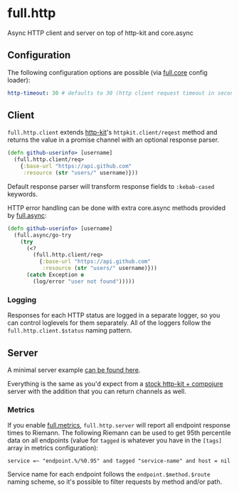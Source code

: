# full.http

[//]: # ([![Clojars Project]&#40;https://img.shields.io/clojars/v/fullcontact/full.http.svg&#41;]&#40;https://clojars.org/fullcontact/full.http&#41;)

Async HTTP client and server on top of http-kit and core.async


## Configuration

The following configuration options are possible (via [full.core](https://github.com/fullcontact/full.core) config
loader):

```yaml
http-timeout: 30 # defaults to 30 (http client request timeout in seconds)
```

## Client

`full.http.client` extends [http-kit](http://www.http-kit.org/client.html)'s
`httpkit.client/reqest` method and returns the value in a promise channel with
an optional response parser.

```clojure
(defn github-userinfo> [username]
  (full.http.client/req>
    {:base-url "https://api.github.com"
     :resource (str "users/" username)}))
```

Default response parser will transform response fields to `:kebab-cased`
keywords.

HTTP error handling can be done with extra core.async methods provided by
[full.async](https://github.com/fullcontact/full.async):

```clojure
(defn github-userinfo> [username]
  (full.async/go-try
    (try
      (<?
        (full.http.client/req>
          {:base-url "https://api.github.com"
           :resource (str "users/" username)}))
      (catch Exception e
        (log/error "user not found")))))
```

### Logging

Responses for each HTTP status are logged in a separate logger, so you can control
loglevels for them separately. All of the loggers follow the
`full.http.client.$status` naming pattern.


## Server

A minimal server example [can be found here](https://github.com/fullcontact/full.bootstrap/blob/master/examples/http-service/src/example/api.clj).

Everything is the same as you'd expect from a [stock http-kit + compojure](http://www.http-kit.org/server.html#routing) server
with the addition that you can return channels as well.


### Metrics

If you enable [full.metrics](https://github.com/fullcontact/full.metrics), `full.http.server` will report all endpoint
response times to Riemann. The following Riemann can be used to get 95th
percentile data on all endpoints (value for `tagged` is whatever you have in
the `[tags]` array in metrics configuration):

```
service =~ "endpoint.%/%0.95" and tagged "service-name" and host = nil
```

Service name for each endpoint follows the `endpoint.$method.$route` naming
scheme, so it's possible to filter requests by method and/or path.
